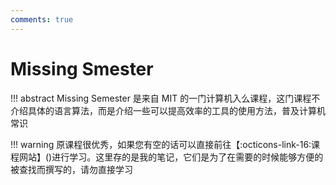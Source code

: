 ```yaml
---
comments: true
---
```

# Missing Smester

!!! abstract
    Missing Semester 是来自 MIT 的一门计算机入么课程，这门课程不介绍具体的语言算法，而是介绍一些可以提高效率的工具的使用方法，普及计算机常识

!!! warning
    原课程很优秀，如果您有空的话可以直接前往【:octicons-link-16:课程网站】()进行学习。这里存的是我的笔记，它们是为了在需要的时候能够方便的被查找而撰写的，请勿直接学习
